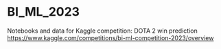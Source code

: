 # BI_ML_2023
Notebooks and data for Kaggle competition: DOTA 2 win prediction https://www.kaggle.com/competitions/bi-ml-competition-2023/overview
